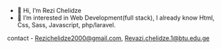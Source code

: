 - 👋 Hi, I’m Rezi Chelidze
- 👀 I’m interested in Web Development(full stack), I already know Html, Css, Sass, Javascript, php/laravel.


contact - Rezichelidze2000@gmail.com, Revazi.chelidze.1@btu.edu.ge
